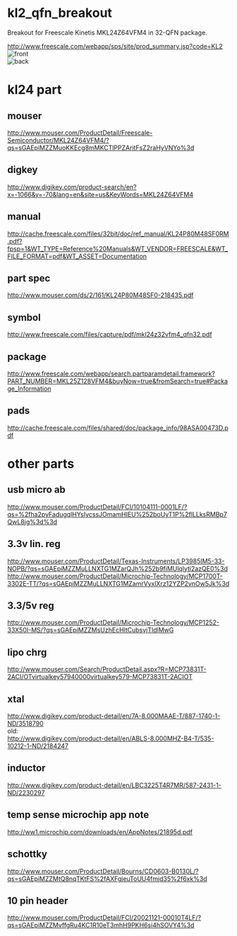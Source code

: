 kl2_qfn_breakout
================

Breakout for Freescale Kinetis MKL24Z64VFM4 in 32-QFN package.

http://www.freescale.com/webapp/sps/site/prod_summary.jsp?code=KL2  
![front](https://raw.github.com/noahp/kl2_qfn_breakout/master/hw/front_render.png)  
![back](https://raw.github.com/noahp/kl2_qfn_breakout/master/hw/back_render.png)

kl24 part
=====
mouser
-----
http://www.mouser.com/ProductDetail/Freescale-Semiconductor/MKL24Z64VFM4/?qs=sGAEpiMZZMuoKKEcg8mMKCTlPPZAritFsZ2raHyVNYo%3d

digkey
-----
http://www.digikey.com/product-search/en?x=-1066&y=-70&lang=en&site=us&KeyWords=MKL24Z64VFM4

manual
-----
http://cache.freescale.com/files/32bit/doc/ref_manual/KL24P80M48SF0RM.pdf?fpsp=1&WT_TYPE=Reference%20Manuals&WT_VENDOR=FREESCALE&WT_FILE_FORMAT=pdf&WT_ASSET=Documentation

part spec
-----
http://www.mouser.com/ds/2/161/KL24P80M48SF0-218435.pdf

symbol
-----
http://www.freescale.com/files/capture/pdf/mkl24z32vfm4_qfn32.pdf

package
-----
http://www.freescale.com/webapp/search.partparamdetail.framework?PART_NUMBER=MKL25Z128VFM4&buyNow=true&fromSearch=true#Package_Information

pads
-----
http://cache.freescale.com/files/shared/doc/package_info/98ASA00473D.pdf

other parts
=====
usb micro ab
-----
http://www.mouser.com/ProductDetail/FCI/10104111-0001LF/?qs=%2fha2pyFadugqlHYsIycssJOmamHIEU%252boUyT1P%2flLLksRMBp7QwL8jg%3d%3d

3.3v lin. reg
-----
http://www.mouser.com/ProductDetail/Texas-Instruments/LP3985IM5-33-NOPB/?qs=sGAEpiMZZMuLLNXTG1MZarQJh%252b9fiMUlqlyti2azQE0%3d
http://www.mouser.com/ProductDetail/Microchip-Technology/MCP1700T-3302E-TT/?qs=sGAEpiMZZMuLLNXTG1MZamrVyxlXrz12YZP2vnOw5Jk%3d

3.3/5v reg
-----
http://www.mouser.com/ProductDetail/Microchip-Technology/MCP1252-33X50I-MS/?qs=sGAEpiMZZMsUzhEcHltCubsvjTIdlMwG

lipo chrg
-----
http://www.mouser.com/Search/ProductDetail.aspx?R=MCP73831T-2ACI/OTvirtualkey57940000virtualkey579-MCP73831T-2ACIOT

xtal
-----
http://www.digikey.com/product-detail/en/7A-8.000MAAE-T/887-1740-1-ND/3518790  
old:  
http://www.digikey.com/product-detail/en/ABLS-8.000MHZ-B4-T/535-10212-1-ND/2184247

inductor
-----
http://www.digikey.com/product-detail/en/LBC3225T4R7MR/587-2431-1-ND/2230297

temp sense microchip app note
-----
http://ww1.microchip.com/downloads/en/AppNotes/21895d.pdf

schottky
-----
http://www.mouser.com/ProductDetail/Bourns/CD0603-B0130L/?qs=sGAEpiMZZMtQ8nqTKtFS%2fAXFgjeuToUU4fmjd35%2f6xk%3d

10 pin header
-----
http://www.mouser.com/ProductDetail/FCI/20021121-00010T4LF/?qs=sGAEpiMZZMvffgRu4KC1R10eT3mhH9PKH6si4hSOVY4%3d
